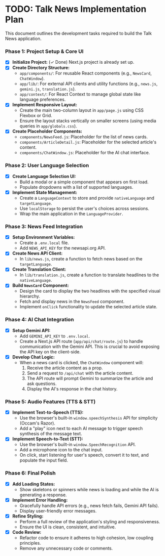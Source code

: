 # TODO: Talk News Implementation Plan

This document outlines the development tasks required to build the Talk News application.

### Phase 1: Project Setup & Core UI

- [x] **Initialize Project:** (✓ Done) Next.js project is already set up.
- [x] **Create Directory Structure:**
    - `app/components/`: For reusable React components (e.g., `NewsCard`, `ChatWindow`).
    - `app/lib/`: For external API clients and utility functions (e.g., `news.js`, `gemini.js`, `translation.js`).
    - `app/context/`: For React Context to manage global state like language preferences.
- [x] **Implement Responsive Layout:**
    - Create the main two-column layout in `app/page.js` using CSS Flexbox or Grid.
    - Ensure the layout stacks vertically on smaller screens (using media queries in `app/globals.css`).
- [x] **Create Placeholder Components:**
    - `components/NewsFeed.js`: Placeholder for the list of news cards.
    - `components/ArticleDetail.js`: Placeholder for the selected article's content.
    - `components/ChatWindow.js`: Placeholder for the AI chat interface.

### Phase 2: User Language Selection

- [x] **Create Language Selection UI:**
    - Build a modal or a simple component that appears on first load.
    - Populate dropdowns with a list of supported languages.
- [x] **Implement State Management:**
    - Create a `LanguageContext` to store and provide `nativeLanguage` and `targetLanguage`.
    - Use `localStorage` to persist the user's choices across sessions.
    - Wrap the main application in the `LanguageProvider`.

### Phase 3: News Feed Integration

- [x] **Setup Environment Variables:**
    - Create a `.env.local` file.
    - Add `NEWS_API_KEY` for the newsapi.org API.
- [x] **Create News API Client:**
    - In `lib/news.js`, create a function to fetch news based on the `targetLanguage`.
- [x] **Create Translation Client:**
    - In `lib/translation.js`, create a function to translate headlines to the `nativeLanguage`.
- [x] **Build `NewsCard` Component:**
    - Design the card to display the two headlines with the specified visual hierarchy.
    - Fetch and display news in the `NewsFeed` component.
    - Implement `onClick` functionality to update the selected article state.

### Phase 4: AI Chat Integration

- [x] **Setup Gemini API:**
    - Add `GEMINI_API_KEY` to `.env.local`.
    - Create a Next.js API route (`app/api/chat/route.js`) to handle communication with the Gemini API. This is crucial to avoid exposing the API key on the client-side.
- [x] **Develop Chat Logic:**
    - When a news card is clicked, the `ChatWindow` component will:
        1. Receive the article content as a prop.
        2. Send a request to `/api/chat` with the article content.
        3. The API route will prompt Gemini to summarize the article and ask questions.
        4. Display the AI's response in the chat history.

### Phase 5: Audio Features (TTS & STT)

- [x] **Implement Text-to-Speech (TTS):**
    - Use the browser's built-in `window.speechSynthesis` API for simplicity (Occam's Razor).
    - Add a "play" icon next to each AI message to trigger speech synthesis of the message text.
- [x] **Implement Speech-to-Text (STT):**
    - Use the browser's built-in `window.SpeechRecognition` API.
    - Add a microphone icon to the chat input.
    - On click, start listening for user's speech, convert it to text, and populate the input field.

### Phase 6: Final Polish

- [x] **Add Loading States:**
    - Show skeletons or spinners while news is loading and while the AI is generating a response.
- [x] **Implement Error Handling:**
    - Gracefully handle API errors (e.g., news fetch fails, Gemini API fails).
    - Display user-friendly error messages.
- [x] **Refine Styling:**
    - Perform a full review of the application's styling and responsiveness.
    - Ensure the UI is clean, consistent, and intuitive.
- [x] **Code Review:**
    - Refactor code to ensure it adheres to high cohesion, low coupling principles.
    - Remove any unnecessary code or comments.
